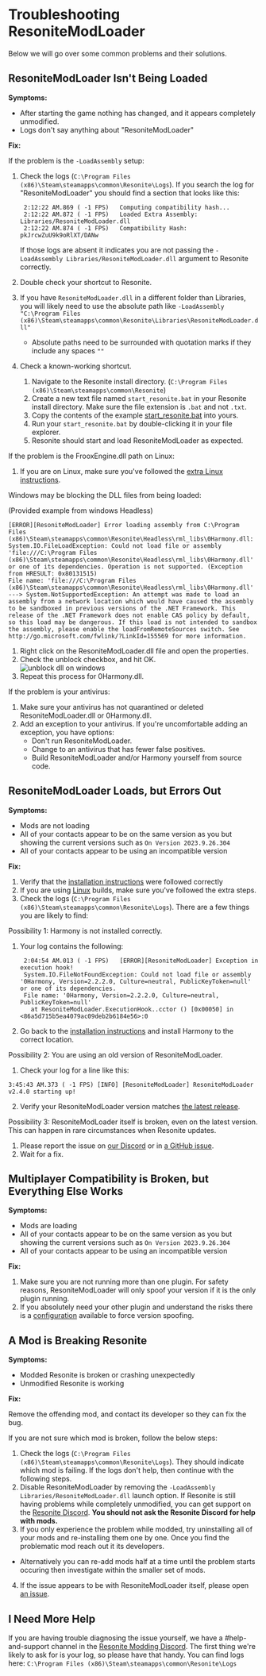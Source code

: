 # Troubleshooting ResoniteModLoader

Below we will go over some common problems and their solutions.

## ResoniteModLoader Isn't Being Loaded

**Symptoms:**

- After starting the game nothing has changed, and it appears completely unmodified.
- Logs don't say anything about "ResoniteModLoader"

**Fix:**

If the problem is the `-LoadAssembly` setup:

1. Check the logs (`C:\Program Files (x86)\Steam\steamapps\common\Resonite\Logs`). If you search the log for "ResoniteModLoader" you should find a section that looks like this:

   ```log
	2:12:22 AM.869 ( -1 FPS)   Computing compatibility hash...
	2:12:22 AM.872 ( -1 FPS)   Loaded Extra Assembly: Libraries/ResoniteModLoader.dll
	2:12:22 AM.874 ( -1 FPS)   Compatibility Hash: pkJrcwZuU9k9oRlXT/DANw
   ```

   If those logs are absent it indicates you are not passing the `-LoadAssembly Libraries/ResoniteModLoader.dll` argument to Resonite correctly.
2. Double check your shortcut to Resonite.
3. If you have `ResoniteModLoader.dll` in a different folder than Libraries, you will likely need to use the absolute path like `-LoadAssembly "C:\Program Files (x86)\Steam\steamapps\common\Resonite\Libraries\ResoniteModLoader.dll"`
   - Absolute paths need to be surrounded with quotation marks if they include any spaces `""`
4. Check a known-working shortcut.
   1. Navigate to the Resonite install directory. (`C:\Program Files (x86)\Steam\steamapps\common\Resonite`)
   2. Create a new text file named `start_resonite.bat` in your Resonite install directory. Make sure the file extension is `.bat` and not `.txt`.
   3. Copy the contents of the example [start_resonite.bat](start_resonite.bat) into yours.
   4. Run your `start_resonite.bat` by double-clicking it in your file explorer.
   5. Resonite should start and load ResoniteModLoader as expected.

If the problem is the FrooxEngine.dll path on Linux:

1. If you are on Linux, make sure you've followed the [extra Linux instructions](linux.md).

Windows may be blocking the DLL files from being loaded:

(Provided example from windows Headless)
```log
[ERROR][ResoniteModLoader] Error loading assembly from C:\Program Files (x86)\Steam\steamapps\common\Resonite\Headless\rml_libs\0Harmony.dll: System.IO.FileLoadException: Could not load file or assembly 'file:///C:\Program Files (x86)\Steam\steamapps\common\Resonite\Headless\rml_libs\0Harmony.dll' or one of its dependencies. Operation is not supported. (Exception from HRESULT: 0x80131515)
File name: 'file:///C:\Program Files (x86)\Steam\steamapps\common\Resonite\Headless\rml_libs\0Harmony.dll' ---> System.NotSupportedException: An attempt was made to load an assembly from a network location which would have caused the assembly to be sandboxed in previous versions of the .NET Framework. This release of the .NET Framework does not enable CAS policy by default, so this load may be dangerous. If this load is not intended to sandbox the assembly, please enable the loadFromRemoteSources switch. See http://go.microsoft.com/fwlink/?LinkId=155569 for more information.
```

1. Right click on the ResoniteModLoader.dll file and open the properties.
2. Check the unblock checkbox, and hit OK.  
   ![unblock dll on windows](img/windows_unblock.png)
3. Repeat this process for 0Harmony.dll.

If the problem is your antivirus:

1. Make sure your antivirus has not quarantined or deleted ResoniteModLoader.dll or 0Harmony.dll.
2. Add an exception to your antivirus. If you're uncomfortable adding an exception, you have options:
   - Don't run ResoniteModLoader.
   - Change to an antivirus that has fewer false positives.
   - Build ResoniteModLoader and/or Harmony yourself from source code.

## ResoniteModLoader Loads, but Errors Out

**Symptoms:**

- Mods are not loading
- All of your contacts appear to be on the same version as you but showing the current versions such as `On Version 2023.9.26.304`
- All of your contacts appear to be using an incompatible version

**Fix:**

1. Verify that the [installation instructions](../README.md#installation) were followed correctly
2. If you are using [Linux](linux.md) builds, make sure you've followed the extra steps.
3. Check the logs (`C:\Program Files (x86)\Steam\steamapps\common\Resonite\Logs`). There are a few things you are likely to find:

Possibility 1: Harmony is not installed correctly.

1. Your log contains the following:

   ```log
	2:04:54 AM.013 ( -1 FPS)   [ERROR][ResoniteModLoader] Exception in execution hook!
	System.IO.FileNotFoundException: Could not load file or assembly '0Harmony, Version=2.2.2.0, Culture=neutral, PublicKeyToken=null' or one of its dependencies.
	File name: '0Harmony, Version=2.2.2.0, Culture=neutral, PublicKeyToken=null'
	  at ResoniteModLoader.ExecutionHook..cctor () [0x00050] in <86a5d715b5ea4079ac09deb2b6184e56>:0 
   ```

2. Go back to the [installation instructions](../README.md#installation) and install Harmony to the correct location.

Possibility 2: You are using an old version of ResoniteModLoader.

1. Check your log for a line like this:

  ```log
  3:45:43 AM.373 ( -1 FPS) [INFO] [ResoniteModLoader] ResoniteModLoader v2.4.0 starting up!
  ```

2. Verify your ResoniteModLoader version matches [the latest release](https://github.com/resonite-modding-group/ResoniteModLoader/releases/latest).

Possibility 3: ResoniteModLoader itself is broken, even on the latest version. This can happen in rare circumstances when Resonite updates.

1. Please report the issue on [our Discord][Resonite Modding Discord] or in [a GitHub issue](https://github.com/resonite-modding-group/ResoniteModLoader/issues).
2. Wait for a fix.

## Multiplayer Compatibility is Broken, but Everything Else Works

**Symptoms:**

- Mods are loading
- All of your contacts appear to be on the same version as you but showing the current versions such as `On Version 2023.9.26.304`
- All of your contacts appear to be using an incompatible version

**Fix:**

1. Make sure you are not running more than one plugin. For safety reasons, ResoniteModLoader will only spoof your version if it is the only plugin running.
2. If you absolutely need your other plugin and understand the risks there is a [configuration](modloader_config.md) available to force version spoofing.

## A Mod is Breaking Resonite

**Symptoms:**

- Modded Resonite is broken or crashing unexpectedly
- Unmodified Resonite is working

**Fix:**

Remove the offending mod, and contact its developer so they can fix the bug.

If you are not sure which mod is broken, follow the below steps:

1. Check the logs (`C:\Program Files (x86)\Steam\steamapps\common\Resonite\Logs`). They should indicate which mod is failing. If the logs don't help, then continue with the following steps.
2. Disable ResoniteModLoader by removing the `-LoadAssembly Libraries/ResoniteModLoader.dll` launch option. If Resonite is still having problems while completely unmodified, you can get support on the [Resonite Discord]. **You should not ask the Resonite Discord for help with mods.**
3. If you only experience the problem while modded, try uninstalling all of your mods and re-installing them one by one. Once you find the problematic mod reach out it its developers. 
 - Alternatively you can re-add mods half at a time until the problem starts occuring then investigate within the smaller set of mods.
4. If the issue appears to be with ResoniteModLoader itself, please open [an issue](https://github.com/resonite-modding-group/ResoniteModLoader/issues).

## I Need More Help

If you are having trouble diagnosing the issue yourself, we have a #help-and-support channel in the [Resonite Modding Discord]. The first thing we're likely to ask for is your log, so please have that handy. You can find logs here: `C:\Program Files (x86)\Steam\steamapps\common\Resonite\Logs`

<!--- Link References -->
[Resonite Modding Discord]: https://discord.gg/ZMRyQ8bryN
[Resonite Discord]: https://discord.gg/resonite
